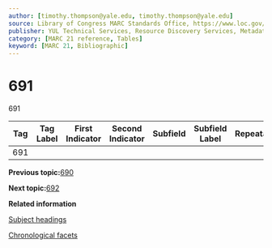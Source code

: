 ```yaml
---
author: [timothy.thompson@yale.edu, timothy.thompson@yale.edu]
source: Library of Congress MARC Standards Office, https://www.loc.gov/marc/bibliographic/bd691.html
publisher: YUL Technical Services, Resource Discovery Services, Metadata Services Unit
category: [MARC 21 reference, Tables]
keyword: [MARC 21, Bibliographic]
---
```


# 691

691

|Tag|Tag Label|First Indicator|Second Indicator|Subfield|Subfield Label|Repeatable|
|---|---------|---------------|----------------|--------|--------------|----------|
|691| | | | | | |

**Previous topic:**[690](../tables/690_bib_table.md)

**Next topic:**[692](../tables/692_bib_table.md)

**Related information**  


[Subject headings](../tasks/concepts/subject_headings.md)

[Chronological facets](../tasks/events/chronological_facets.md)

